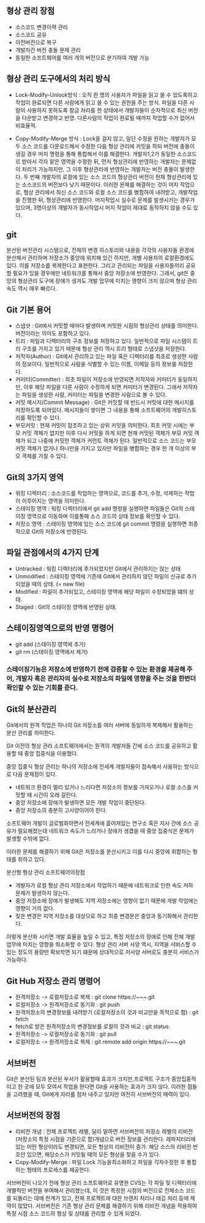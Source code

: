 ## 형상 관리 장점
- 소스코드 변경이력 관리
- 소스코드 공유
- 이전버전으로 복구
- 개발자간 버전 충돌 문제 관리
- 동일한 소프트웨어를 여러 개의 버전으로 분기하여 개발 가능

 

## 형상 관리 도구에서의 처리 방식
- Lock-Modify-Unlock방식
: 오직 한 명의 사용자가 파일을 읽고 쓸 수 있도록하고 작업이 완료되면 다른 사람에게 읽고 쓸 수 있는 권한을 주는 방식. 파일을 다른 사람이 사용하지 못하도록 잠금 처리를 한 상태에서 개발자들이 순차적으로 최신 버전을 다운받고 변경하고 반영. 다른사람의 작업이 완료될 때까지 작업할 수가 없어서 비효율적. 

- Copy-Modify-Merge 방식
: Lock을 걸지 않고, 일단 수정을 원하는 개발자가 모두 소스 코드를 다운로드해서 수정한 다음 형상 관리에 커밋을 하되 버전에 충돌이 생길 경우 머지 명령을 통해 통합해서 이를 해결한다. 개발자1,2가 동일한 소스코드르 받아서 각자 맡은 영역을 수정한 뒤, 먼저 형상관리에 반영하는 개발자는 문제없이 처리가 가능하지만, 그 이후 형상관리에 반영하는 개발자는 버전 충돌이 발생한다. 두 번째 개발자의 로컬에 있는 소스 코드의 형상관리 버전이 현재 형상관리에 있는 소스코드의 버전보다 낮기 때문이다. 이러한 문제를 해결하는 것이 머지 작업으로, 형상 관리에서 최신 소스 코드와 로컬 소스 코드를 병합하여 내려받고, 개발작업을 진행한 뒤, 형상관리에 반영한다. 머지작업시 실수로 문제를 발생시키는 경우가 있으며, 3명이상의 개발자가 동시작업시 머지 작업이 제대로 동작하지 않을 수도 있다.

## git
분산된 버전관리 시스템으로, 전체의 변경 히스토리와 내용을 각각의 사용자들 환경에 분산해서 관리하며 저장소가 중앙에 위치해 있긴 하지만, 개별 사용자의 로컬환경에도 있다.
이를 저장소를 복제한다고 표현한다. 그리고 관리되는 파일을 사용자들끼리 공유할 필요가 있을 경우에만 네트워크를 통해서 중앙 저장소에 반영한다.
그래서, git은 중앙의 형상관리 도구에 장애가 생겨도 개발 업무에 미치는 영향이 크지 않으며 형상 관리 속도 역시 매우 빠르다.

## Git 기본 용어
- 스냅샷 : Git에서 커밋할 때마다 발생하며 커밋한 시점의 형상관리 상태를 의미한다. 버전이라는 의미도 포함하고 있다.
- 트리 : 파일과 디렉터리의 구조 정보를 저장하고 있다. 일반적으로 파일 시스템이 트리 구조를 가지고 있기 때문에 형상 관리 역시 트리 형태로 스냅샷을 저장한다.
- 저작자(Author) : Git에서 관리하고 있는 파일 혹은 디렉터리를 최초로 생성한 사람의 정보이다. 일반적으로 사람을 식별할 수 있는 이름, 이메일 등의 정보를 저장한다.
- 커미터(Committer) : 최초 파일이 저장소에 반영되면 저작자와 커미터가 동일하지만, 이후 해당 파일을 다른 사람이 수정하게 되면 커미터가 변경된다. 그래서 저작자는 파일을 생성한 사람, 커미터는 파일을 변경한 사람으로 볼 수 있다.
- 커밋 메시지(Commit Message) : Git은 커밋할 때 반드시 커밋에 대한 메시지를 저장하도록 되어있다. 메시지들이 쌓이면 그 내용을 통해 소프트웨어의 개발히스토리를 확인할 수 있다.
- 부모커밋 : 현재 커밋이 참조하고 있는 상위 커밋을 의미한다. 최초 커밋 시에는 부모 커밋 객체가 없지만 이후 다시 커밋을 하게 되면 현재 커밋된 객체가 부모 커밋 객체가 되고 나중에 커밋한 객체가 커런트 객체가 된다. 일반적으로 소스 코드는 부모 커밋 객체가 없거나 하나만을 가지고 있지만 파일을 병합하는 경우 한 개 이상의 부모 객체를 가질 수 있다.

## Git의 3가지 영역
- 워킹 디렉터리 : 소스코드를 작업하는 영역으로, 코드를 추가, 수정, 삭제하는 작업이 이루어지는 영역을 의미한다.
- 스테이징 영역 : 워킹 디렉터리에서 git add 명령을 실행하면 파일들은 Git의 스테이징 영역으로 이동하며 이를통해 소스 코드의 상태 정보를 확인할 수 있다.
- 저장소 영역 : 스테이징 영역에 있는 소스 코드에 git commit 명령을 실행하면 최종적으로 Git의 저장소에 반영된다.

## 파일 관점에서의 4가지 단계
- Untracked : 워킹 디렉터리에 추가되었지만 Git에서 관리하지는 않는 상태
- Unmodified : 스테이징 영역에 기존에 Git에서 관리하지 않던 파일이 신규로 추가되었을 때의 상태. (= new file)
- Modified : 파일이 추가되있고, 스테이징 영역에 해당 파일이 수정되었을 떄의 상태.
- Staged : Git의 스테이징 영역에 반영된 상태.

## 스테이징영역으로의 반영 명령어
- git add (스테이징 영역에 추가)
- git rm (스테이징 영역에서 제거)

### 스테이징기능은 저장소에 반영하기 전에 검증할 수 있는 환경을 제공해 주어, 개발자 혹은 관리자의 실수로 저장소의 파일에 영향을 주는 것을 한번더 확인할 수 있는 기회를 준다.

## Git의 분산관리
Git에서의 원격 작업은 하나의 Git 저장소를 여러 서버에 동일하게 복제해서 활용하는 분산 관리를 의미한다.

Git 이전의 형상 관리 소프트웨어에서는 원격의 개발자들 간에 소스 코드를 공유하고 활용할 때 중앙 집중식을 이용했다.

중앙 집중식 형상 관리는 하나의 저장소에 전세계 개발자들이 접속해서 사용하는 방식으로 다음 문제점이 있다.

- 네트워크 환경이 멀리 있거나 느리다면 저장소의 정보를 가져오거나 로컬 소스를 커밋할 때 시간이 오래 걸린다.
- 중앙 저장소에 장애가 발생하면 모든 개발 작업이 중단된다.
- 중앙 저장소의 충분히 고사양이어야 한다.

소프트웨어 개발이 글로벌화하면서 전세계에 흩어져있는 연구소 혹은 지사 간에 소스 공유가 필요해졌는데 네트워크 속도가 느리거나 장애가 생겼을 때 중앙 집중식은 문제가 발생할 수밖에 없다.

이러한 문제를 해결하기 위해 Git은 저장소를 분산시키고 이를 다시 중앙에 취합하는 형태를 취하고 있다.

분산형 형상 관리 소프트웨어의장점

- 개발자가 로컬 형상 관리 저장소에서 작업하기 때문에 네트워크로 인한 속도 저하 문제가 발생하지 않는다.
- 중앙 저장소에 장애가 발생해도 지역 저장소에는 영향이 없기 때문에 개발 작업에는 영향이 거의 없다.
- 잦은 변경은 지역 저장소를 대상으로 하고 최종 변경분은 중앙과 동기화해서 관리한다.

이렇게 분산화 시키면 개발 효율을 높일 수 있고, 특정 저장소의 장애로 인해 전체 개발 업무에 미치는 영향을 최소화할 수 있다.
형상 관리 서버 사양 역시, 지역을 서비스할 수있는 정도의 용량만 확보학면 되기 떄문에 상대적으로 저사양 서버로도 충분히 서비스가 가능하다.

## Git Hub 저장소 관리 명령어
- 원격저장소 -> 로컬저장소로 복제 : git clone https://~~~.git
- 로컬저장소 -> 원격저장소로 동기화 : git push
- 원격저장소의 변경정보를 내려받기 (로컬저장소의 것과 비교만을 목적으로 함) : git fetch
- fetch로 받은 원격저장소의 변경정보를 로컬의 것과 비교 : git status
- 원격저장소 -> 로컬저장소로 동기화 : git pull
- 로컬저장소 -> 원격저장소로 복제 : git remote add origin https://~~~.git

## 서브버전
Git은 분산된 팀과 분산된 부서가 활용할때 효과가 크지만,프로젝트 구조가 중앙집중적이고 한 곳에 모두 모여서 작업을 한다면 Git을 사용하는 효과가 크지 않다.
이러한 점들을 고려했을 때, Git에게 자리를 점차 내주고 있지만 여전히 서브버전의 매력이 있다.

## 서브버전의 장점
- 리비전 개념 : 전체 프로젝트 레벨, 달리 말하면 서브버전의 저장소 레벨의 리비전(저장소의 특정 시점을 기준으로 함)개념으로 버전 정보를 관리한다. 레파지터리에 있는 어떤 형상이라도 변경되면, 모든 형상의 리비전이 증가. 해당 소스의 리비전 번호만 있으면, 해당소스가 커밋될 때의 모든 형상을 찾을 수가 있다.
- Copy-Modify-Merge : 파일 Lock 기능을최소화하고 파일을 각자수정한 후 통합하는 형태의 프로세스를 제공한다.

서브버전이 나오기 전에 형상 관리 소프트웨어로 유명한 CVS는 각 파일 및 디렉터리에 개별적인 버전을 부여해서 관리했는데, 이 것은 특정한 시점의 버전으로 전체소스 코드를 되돌리는 데에 한계가 있고, 전체 프로젝트에 대한 브랜치 처리나 태깅 처리 등에 제약이 많았다. 서브버전은 기존 형상 관리 문제를 해결하기 위해 리비전 개념을 적용하여 특정 시점 소스 코드의 형상 및 상태를 관리할 수 있게 되었다.
